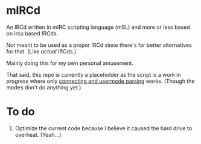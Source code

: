 # mIRCd
An IRCd written in mIRC scripting language (mSL) and more or less based on ircu based IRCds.

Not meant to be used as a proper IRCd since there's far better alternatives for that. (Like *actual* IRCds.)

Mainly doing this for my own personal amusement.

That said, this repo is currently a placeholder as the script is a work in progress where only <a href="https://i.imgur.com/NkiGm8f.png">connecting and usermode parsing</a> works. (Though the modes don't do anything yet.)

# To do
1. Optimize the current code because I believe it caused the hard drive to overheat. (Yeah...)

